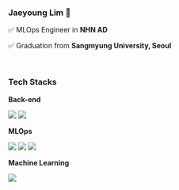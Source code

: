### Jaeyoung Lim 🧸

✅ MLOps Engineer in **NHN AD**

✅ Graduation from **Sangmyung University, Seoul**

<br>

### Tech Stacks

**Back-end**

<img src="https://img.shields.io/badge/Kotlin-7F52FF.svg?&style=for-the-badge&logo=kotlin&logoColor=white"> <img src="https://img.shields.io/badge/Spring-6DB33F.svg?&style=for-the-badge&logo=spring&logoColor=white">


**MLOps**

<img src="https://img.shields.io/badge/Terraform-844FBA.svg?&style=for-the-badge&logo=terraform&logoColor=white"> <img src="https://img.shields.io/badge/AWS-FF9900.svg?&style=for-the-badge&logo=amazonwebservices&logoColor=white"> <img src="https://img.shields.io/badge/Github actions-2088FF.svg?&style=for-the-badge&logo=githubactions&logoColor=white">

**Machine Learning**

<img src="https://img.shields.io/badge/Python-3776AB.svg?&style=for-the-badge&logo=python&logoColor=white">
